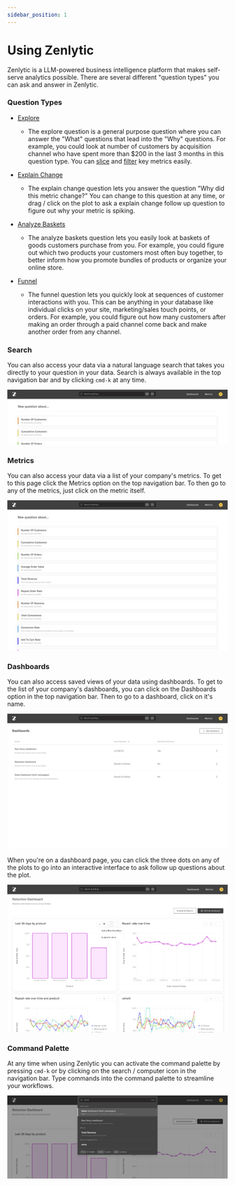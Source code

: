 ```yaml
---
sidebar_position: 1
---
```


# Using Zenlytic

Zenlytic is a LLM-powered business intelligence platform that makes self-serve analytics possible.  There are several different "question types" you can ask and answer in Zenlytic.

### Question Types

* [Explore](./2_exploring.md)
    * The explore question is a general purpose question where you can answer the "What" questions that lead into the "Why" questions. For example, you could look at number of customers by acquisition channel who have spent more than $200 in the last 3 months in this question type. You can [slice](./2_exploring.md#slicing) and [filter](./2_exploring.md#filtering) key metrics easily.

* [Explain Change](./3_explain_change.md)
    * The explain change question lets you answer the question "Why did this metric change?" You can change to this question at any time, or drag / click on the plot to ask a explain change follow up question to figure out why your metric is spiking.

* [Analyze Baskets](./6_basket_mix.md)
    * The analyze baskets question lets you easily look at baskets of goods customers purchase from you. For example, you could figure out which two products your customers most often buy together, to better inform how you promote bundles of products or organize your online store.

* [Funnel](./7_funnel.md)
    * The funnel question lets you quickly look at sequences of customer interactions with you. This can be anything in your database like individual clicks on your site, marketing/sales touch points, or orders. For example, you could figure out how many customers after making an order through a paid channel come back and make another order from any channel.

### Search 

You can also access your data via a natural language search that takes you directly to your question in your data. Search is always available in the top navigation bar and by clicking `cmd-k` at any time.

![search-page](../assets/search-page.png)


### Metrics

You can also access your data via a list of your company's metrics.  To get to this page click the Metrics option on the top navigation bar. To then go to any of the metrics, just click on the metric itself.

![metrics-page](../assets/metrics-page.png)


### Dashboards

You can also access saved views of your data using dashboards. To get to the list of your company's dashboards, you can click on the Dashboards option in the top navigation bar. Then to go to a dashboard, click on it's name.


![dashboards-page](../assets/dashboards-page.png)


When you're on a dashboard page, you can click the three dots on any of the plots to go into an interactive interface to ask follow up questions about the plot. 

![dashboard-shot](../assets/dashboard-shot.png)


### Command Palette

At any time when using Zenlytic you can activate the command palette by pressing `cmd-k` or by clicking on the search / computer icon in the navigation bar. Type commands into the command palette to streamline your workflows.

![command-palette](../assets/command-palette.png)

